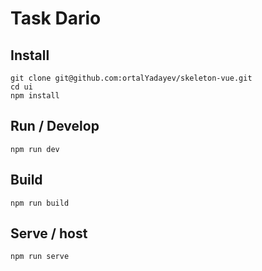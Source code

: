 # Task Dario

## Install

```
git clone git@github.com:ortalYadayev/skeleton-vue.git
cd ui
npm install
```

## Run / Develop

```
npm run dev
```

## Build

```
npm run build
```

## Serve / host

```
npm run serve
```
